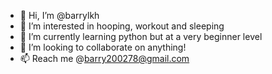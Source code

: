 - 👋 Hi, I’m @barrylkh
- 👀 I’m interested in hooping, workout and sleeping
- 🌱 I’m currently learning python but at a very beginner level
- 💞️ I’m looking to collaborate on anything!
- 📫 Reach me @barry200278@gmail.com

<!---
barrylkh/barrylkh is a ✨ special ✨ repository because its `README.md` (this file) appears on your GitHub profile.
You can click the Preview link to take a look at your changes.
--->
